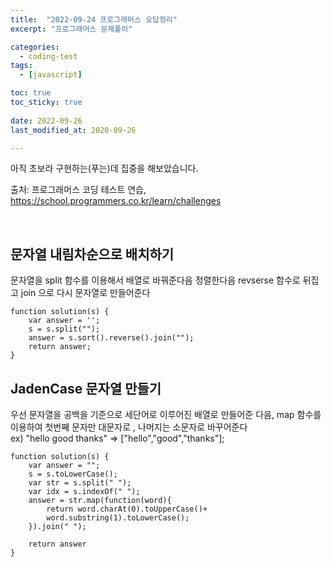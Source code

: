 ```yaml
---
title:  "2022-09-24 프로그래머스 오답정리" 
excerpt: "프로그래머스 문제풀이"

categories:
  - coding-test
tags:
  - [javascript]

toc: true
toc_sticky: true
 
date: 2022-09-26
last_modified_at: 2020-09-26

---
```


아직 초보라 구현하는(푸는)데 집중을 해보았습니다. 

출처: 프로그래머스 코딩 테스트 연습, https://school.programmers.co.kr/learn/challenges

<br>

## 문자열 내림차순으로 배치하기
문자열을 split 함수를 이용해서 배열로 바꿔준다음 정렬한다음 revserse 함수로 뒤집고 join 으로 다시 문자열로 만들어준다
```
function solution(s) {
    var answer = '';
    s = s.split("");
    answer = s.sort().reverse().join("");
    return answer;
}
```

## JadenCase 문자열 만들기
우선 문자열을 공백을 기준으로 세단어로 이루어진 배열로 만들어준 다음, map 함수를 이용하여 첫번째 문자만 대문자로 , 나머지는 소문자로 바꾸어준다 <br>
ex) "hello good thanks" => ["hello","good","thanks"];
```
function solution(s) {
    var answer = "";
    s = s.toLowerCase();
    var str = s.split(" ");
    var idx = s.indexOf(" ");
    answer = str.map(function(word){
        return word.charAt(0).toUpperCase()+
        word.substring(1).toLowerCase();
    }).join(" ");
    
    return answer
}
```

